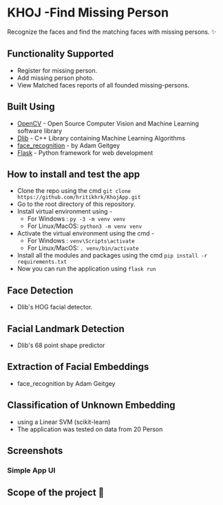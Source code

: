 
# KHOJ -Find Missing Person

Recognize the faces and find the matching faces with missing persons. ✨

## Functionality Supported

- Register for missing person.
- Add missing person photo.
- View Matched faces reports of all founded missing-persons.

## Built Using

 - [OpenCV]() - Open Source Computer Vision and Machine Learning software library
 - [Dlib]() - C++ Library containing Machine Learning Algorithms
 - [face_recognition]() - by Adam Geitgey
 - [Flask]() - Python framework for web development

## How to install and test the app
  - Clone the repo using the cmd `git clone https://github.com/hritikhrk/KhojApp.git`
  - Go to the root directory of this repository.
  - Install virtual environment using - 
    - For Windows : `py -3 -m venv venv`
    - For Linux/MacOS: `python3 -m venv venv`
  - Activate the virtual environment using the cmd - 
    - For Windows : `venv\Scripts\activate`
    - For Linux/MacOS: `. venv/bin/activate`
  - Install all the modules and packages using the cmd `pip install -r requirements.txt`
  - Now you can run the application using `flask run`



## Face Detection

- Dlib's HOG facial detector.

## Facial Landmark Detection

- Dlib's 68 point shape predictor

## Extraction of Facial Embeddings

- face_recognition by Adam Geitgey

## Classification of Unknown Embedding

- using a Linear SVM (scikit-learn)
- The application was tested on data from 20 Person


## Screenshots

### Simple App UI



## Scope of the project 🚀





